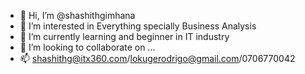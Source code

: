 - 👋 Hi, I’m @shashithgimhana
- 👀 I’m interested in Everything specially Business Analysis
- 🌱 I’m currently learning and beginner in IT industry
- 💞️ I’m looking to collaborate on ...
- 📫 shashithg@itx360.com/lokugerodrigo@gmail.com/0706770042

<!---
shashithgimhana/shashithgimhana is a ✨ special ✨ repository because its `README.md` (this file) appears on your GitHub profile.
You can click the Preview link to take a look at your changes.
--->
